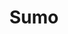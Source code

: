 ---
templateKey: splash
id: e3d2cbd0-71da-45bd-89cf-9315910fd834
title: Sumo
large: https://res.cloudinary.com/dunew51zn/image/upload/v1617058733/splash/sumo-xl_tkmprq.jpg
small: https://res.cloudinary.com/dunew51zn/image/upload/v1617058733/splash/sumo-md_cyacrd.jpg
background: https://res.cloudinary.com/dunew51zn/image/upload/v1617058733/splash/bg-sumo-xl_cqp9gg.jpg
---